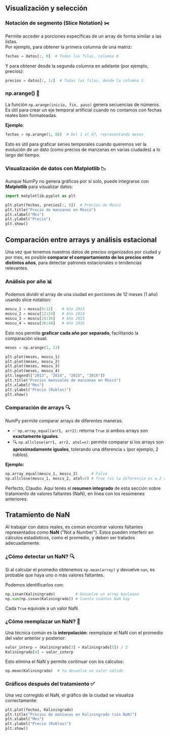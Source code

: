## Visualización y selección

### Notación de segmento (Slice Notation) ✂️

Permite acceder a porciones específicas de un array de forma similar a las listas.  
Por ejemplo, para obtener la primera columna de una matriz:

```python
fechas = datos[:, 0]  # Todas las filas, columna 0
```

Y para obtener desde la segunda columna en adelante (por ejemplo, precios):

```python
precios = datos[:, 1:]  # Todas las filas, desde la columna 1
```

### np.arange() 📅

La función `np.arange(inicio, fin, paso)` genera secuencias de números.  
Es útil para crear un eje temporal artificial cuando no contamos con fechas reales bien formateadas.

**Ejemplo**:

```python
fechas = np.arange(1, 88)  # Del 1 al 87, representando meses
```

Esto es útil para graficar series temporales cuando queremos ver la evolución de un dato (como precios de manzanas en varias ciudades) a lo largo del tiempo.

### Visualización de datos con Matplotlib 📉

Aunque NumPy no genera gráficos por sí solo, puede integrarse con **Matplotlib** para visualizar datos:

```python
import matplotlib.pyplot as plt

plt.plot(fechas, precios[:, 0])  # Precios de Moscú
plt.title("Precio de manzanas en Moscú")
plt.xlabel("Mes")
plt.ylabel("Precio")
plt.show()
```

## Comparación entre arrays y análisis estacional

Una vez que tenemos nuestros datos de precios organizados por ciudad y por mes, es posible **comparar el comportamiento de los precios entre distintos años**, para detectar patrones estacionales o tendencias relevantes.

### Análisis por año 📊

Podemos dividir el array de una ciudad en porciones de 12 meses (1 año) usando slice notation:

```python
moscu_1 = moscu[0:12]    # Año 2013
moscu_2 = moscu[12:24]   # Año 2014
moscu_3 = moscu[24:36]   # Año 2015
moscu_4 = moscu[36:48]   # Año 2016
```

Esto nos permite **graficar cada año por separado**, facilitando la comparación visual:

```python
meses = np.arange(1, 13)

plt.plot(meses, moscu_1)
plt.plot(meses, moscu_2)
plt.plot(meses, moscu_3)
plt.plot(meses, moscu_4)
plt.legend(["2013", "2014", "2015", "2016"])
plt.title("Precios mensuales de manzanas en Moscú")
plt.xlabel("Mes")
plt.ylabel("Precio (Rublos)")
plt.show()
```

### Comparación de arrays 🔍

NumPy permite comparar arrays de diferentes maneras:

- ✅ `np.array_equal(arr1, arr2)`: retorna `True` si ambos arrays son **exactamente iguales**.
- 🔍 `np.allclose(arr1, arr2, atol=x)`: permite comparar si los arrays son **aproximadamente iguales**, tolerando una diferencia `x` (por ejemplo, 2 rublos).

**Ejemplo:**

```python
np.array_equal(moscu_1, moscu_2)      # False
np.allclose(moscu_1, moscu_2, atol=2) # True (si la diferencia es ≤ 2 rublos)
```

Perfecto, Claudio. Aquí tenés el **resumen integrado** de esta sección sobre tratamiento de valores faltantes (NaN), en línea con los resúmenes anteriores:

## Tratamiento de NaN

Al trabajar con datos reales, es común encontrar valores faltantes representados como **NaN** ("Not a Number"). Estos pueden interferir en cálculos estadísticos, como el promedio, y deben ser tratados adecuadamente.

### ¿Cómo detectar un NaN? 🔍

Si al calcular el promedio obtenemos `np.mean(array)` y devuelve `nan`, es probable que haya uno o más valores faltantes.

Podemos identificarlos con:

```python
np.isnan(Kaliningrado)         # Devuelve un array booleano
np.sum(np.isnan(Kaliningrado)) # Cuenta cuántos NaN hay
```

Cada `True` equivale a un valor NaN.

### ¿Cómo reemplazar un NaN? 🔧

Una técnica común es la **interpolación**: reemplazar el NaN con el promedio del valor anterior y posterior:

```python
valor_interp = (Kaliningrado[3] + Kaliningrado[5]) / 2
Kaliningrado[4] = valor_interp
```

Esto elimina el NaN y permite continuar con los cálculos:

```python
np.mean(Kaliningrado)  # Ya devuelve un valor válido
```

### Gráficos después del tratamiento ✅

Una vez corregido el NaN, el gráfico de la ciudad se visualiza correctamente:

```python
plt.plot(fechas, Kaliningrado)
plt.title("Precios de manzanas en Kaliningrado (sin NaN)")
plt.xlabel("Mes")
plt.ylabel("Precio (Rublos)")
plt.show()
```